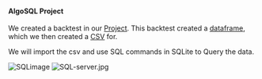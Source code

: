 #### AlgoSQL Project 


We created a backtest in our [Project](https://github.com/guzmanwolfrank/Data/tree/main/Algorithm_Project). 
This backtest created a [dataframe](link), which we then created a [CSV](link) for. 

We will import the csv and use SQL commands in SQLite to Query the data. 


![SQLimage](https://github.com/guzmanwolfrank/SQL/assets/29739578/a469847c-1dbf-48f5-9029-0a2caad8df92)
![SQL-server.jpg](attachment:SQL-server.jpg)